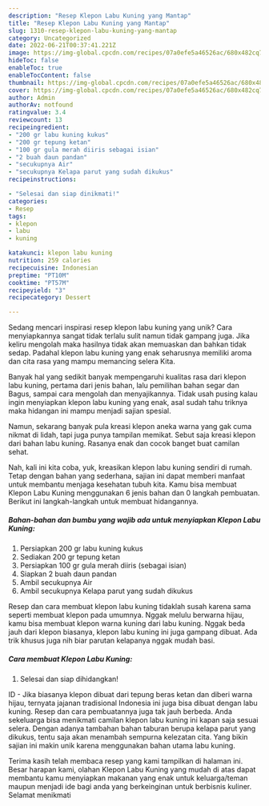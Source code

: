 ```yaml
---
description: "Resep Klepon Labu Kuning yang Mantap"
title: "Resep Klepon Labu Kuning yang Mantap"
slug: 1310-resep-klepon-labu-kuning-yang-mantap
category: Uncategorized
date: 2022-06-21T00:37:41.221Z
image: https://img-global.cpcdn.com/recipes/07a0efe5a46526ac/680x482cq70/klepon-labu-kuning-foto-resep-utama.jpg
hideToc: false
enableToc: true
enableTocContent: false
thumbnail: https://img-global.cpcdn.com/recipes/07a0efe5a46526ac/680x482cq70/klepon-labu-kuning-foto-resep-utama.jpg
cover: https://img-global.cpcdn.com/recipes/07a0efe5a46526ac/680x482cq70/klepon-labu-kuning-foto-resep-utama.jpg
author: Admin
authorAv: notfound
ratingvalue: 3.4
reviewcount: 13
recipeingredient:
- "200 gr labu kuning kukus"
- "200 gr tepung ketan"
- "100 gr gula merah diiris sebagai isian"
- "2 buah daun pandan"
- "secukupnya Air"
- "secukupnya Kelapa parut yang sudah dikukus"
recipeinstructions:

- "Selesai dan siap dinikmati!"
categories:
- Resep
tags:
- klepon
- labu
- kuning

katakunci: klepon labu kuning 
nutrition: 259 calories
recipecuisine: Indonesian
preptime: "PT10M"
cooktime: "PT57M"
recipeyield: "3"
recipecategory: Dessert

---
```





Sedang mencari inspirasi resep klepon labu kuning yang unik? Cara menyiapkannya sangat tidak terlalu sulit namun tidak gampang juga. Jika keliru mengolah maka hasilnya tidak akan memuaskan dan bahkan tidak sedap. Padahal klepon labu kuning yang enak seharusnya memiliki aroma dan cita rasa yang mampu memancing selera Kita.





Banyak hal yang sedikit banyak mempengaruhi kualitas rasa dari klepon labu kuning, pertama dari jenis bahan, lalu pemilihan bahan segar dan Bagus, sampai cara mengolah dan menyajikannya. Tidak usah pusing kalau ingin menyiapkan klepon labu kuning yang enak,      asal sudah tahu triknya maka hidangan ini mampu menjadi sajian spesial.














Namun, sekarang banyak pula kreasi klepon aneka warna yang gak cuma nikmat di lidah, tapi juga punya tampilan memikat. Sebut saja kreasi klepon dari bahan labu kuning. Rasanya enak dan cocok banget buat camilan sehat.






Nah, kali ini kita coba, yuk, kreasikan klepon labu kuning sendiri di rumah. Tetap dengan bahan yang sederhana, sajian ini dapat memberi manfaat untuk membantu menjaga kesehatan tubuh kita. Kamu bisa membuat Klepon Labu Kuning menggunakan 6 jenis bahan dan 0 langkah pembuatan. Berikut ini langkah-langkah untuk membuat hidangannya.

<!--inarticleads1-->

##### Bahan-bahan dan bumbu yang wajib ada untuk menyiapkan Klepon Labu Kuning:

1. Persiapkan 200 gr labu kuning kukus
1. Sediakan 200 gr tepung ketan
1. Persiapkan 100 gr gula merah diiris (sebagai isian)
1. Siapkan 2 buah daun pandan
1. Ambil secukupnya Air
1. Ambil secukupnya Kelapa parut yang sudah dikukus


Resep dan cara membuat klepon labu kuning tidaklah susah karena sama seperti membuat klepon pada umumnya. Nggak melulu berwarna hijau, kamu bisa membuat klepon warna kuning dari labu kuning. Nggak beda jauh dari klepon biasanya, klepon labu kuning ini juga gampang dibuat. Ada trik khusus juga nih biar parutan kelapanya nggak mudah basi. 

<!--inarticleads2-->

##### Cara membuat Klepon Labu Kuning:


1. Selesai dan siap dihidangkan!

ID - Jika biasanya klepon dibuat dari tepung beras ketan dan diberi warna hijau, ternyata jajanan tradisional Indonesia ini juga bisa dibuat dengan labu kuning. Resep dan cara pembuatannya juga tak jauh berbeda. Anda sekeluarga bisa menikmati camilan klepon labu kuning ini kapan saja sesuai selera. Dengan adanya tambahan bahan taburan berupa kelapa parut yang dikukus, tentu saja akan menambah sempurna kelezatan cita. Yang bikin sajian ini makin unik karena menggunakan bahan utama labu kuning. 

Terima kasih telah membaca resep yang kami tampilkan di halaman ini. Besar harapan kami, olahan Klepon Labu Kuning yang mudah di atas dapat membantu kamu menyiapkan makanan yang enak untuk keluarga/teman maupun menjadi ide bagi anda yang berkeinginan untuk berbisnis kuliner. Selamat menikmati
